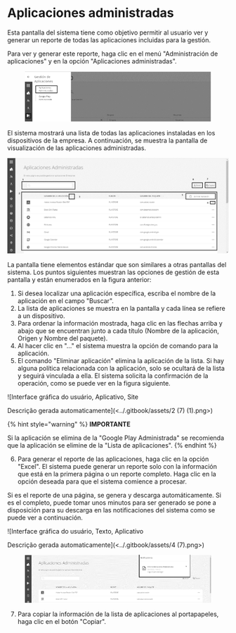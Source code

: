 # Aplicaciones administradas

Esta pantalla del sistema tiene como objetivo permitir al usuario ver y generar un reporte de todas las aplicaciones incluidas para la gestión.

Para ver y generar este reporte, haga clic en el menú "Administración de aplicaciones" y en la opción "Aplicaciones administradas".

<figure><img src="../.gitbook/assets/image (10).png" alt=""><figcaption></figcaption></figure>

El sistema mostrará una lista de todas las aplicaciones instaladas en los dispositivos de la empresa. A continuación, se muestra la pantalla de visualización de las aplicaciones administradas.

![](<../.gitbook/assets/1 (7) (1).png>)

La pantalla tiene elementos estándar que son similares a otras pantallas del sistema. Los puntos siguientes muestran las opciones de gestión de esta pantalla y están enumerados en la figura anterior:

1. Si desea localizar una aplicación específica, escriba el nombre de la aplicación en el campo "Buscar".
2. La lista de aplicaciones se muestra en la pantalla y cada línea se refiere a un dispositivo.
3. Para ordenar la información mostrada, haga clic en las flechas arriba y abajo que se encuentran junto a cada título (Nombre de la aplicación, Origen y Nombre del paquete).
4. Al hacer clic en "..." el sistema muestra la opción de comando para la aplicación.
5. El comando "Eliminar aplicación" elimina la aplicación de la lista. Si hay alguna política relacionada con la aplicación, solo se ocultará de la lista y seguirá vinculada a ella. El sistema solicita la confirmación de la operación, como se puede ver en la figura siguiente.

![Interface gráfica do usuário, Aplicativo, Site

Descrição gerada automaticamente](<../.gitbook/assets/2 (7) (1).png>)

{% hint style="warning" %}
**IMPORTANTE**

Si la aplicación se elimina de la "Google Play Administrada" se recomienda que la aplicación se elimine de la "Lista de aplicaciones".
{% endhint %}

6. Para generar el reporte de las aplicaciones, haga clic en la opción "Excel". El sistema puede generar un reporte solo con la información que está en la primera página o un reporte completo. Haga clic en la opción deseada para que el sistema comience a procesar.

Si es el reporte de una página, se genera y descarga automáticamente. Si es el completo, puede tomar unos minutos para ser generado se pone a disposición para su descarga en las notificaciones del sistema como se puede ver a continuación.

![Interface gráfica do usuário, Texto, Aplicativo

Descrição gerada automaticamente](<../.gitbook/assets/4 (7).png>)

<figure><img src="../.gitbook/assets/image (11).png" alt=""><figcaption></figcaption></figure>

7. Para copiar la información de la lista de aplicaciones al portapapeles, haga clic en el botón "Copiar".
